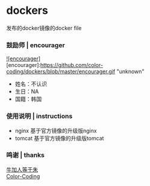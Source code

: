 # dockers
发布的docker镜像的docker file

### 鼓励师 | encourager
[![encourager]](https://github.com/color-coding/dockers/blob/master/encourager.gif)  
[encourager]:https://github.com/color-coding/dockers/blob/master/encourager.gif "unknown"
* 姓名：不认识
* 生日：NA
* 国籍：韩国

### 使用说明 | instructions
* nginx     基于官方镜像的升级版nginx
* tomcat    基于官方镜像的升级版tomcat

### 鸣谢 | thanks
[牛加人等于朱](http://baike.baidu.com/view/1769.htm "NiurenZhu")<br>
[Color-Coding](http://colorcoding.org/ "咔啦工作室")<br>
